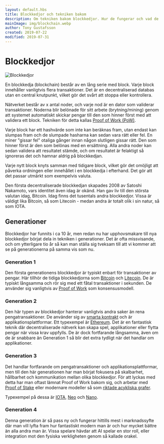 ```yaml
---
layout: default.hbs
title: Blockkedjor och tekniken bakom
description: Om tekniken bakom blockkedjor. Hur de fungerar och vad de kan användas till, samt om de olika generationerna sedan 2009.
mainImage: img/blockchain.webp
author: Tony Gustafsson
created: 2019-07-22
modified: 2019-07-31
---
```


# Blockkedjor

![Blockkedjor](/img/blockchain.webp 'Blockkedjor')

En blockkedja (blockchain) består av en lång serie med block. Varje block innehåller vanligtvis flera transaktioner. Det är en decentraliserad databas utan en central knutpunkt, vilket gör det svårt att stoppa eller kontrollera.

Nätverket består av x antal noder, och varje nod är en dator som validerar transaktioner. Noderna blir belönade för sitt arbete (brytning/mining) genom att systemet automatiskt skickar pengar till den som hinner först med att validera ett block. Tekniken för detta kallas [Proof of Work (PoW)](/tekniker/proof-of-work.html).

Varje block har ett hashvärde som inte kan beräknas fram, utan endast kan slumpas fram och de slumpade hasharna kan sedan vara rätt eller fel. En miner "gissar fel" otaliga gånger innan någon slutligen gissar rätt. Den som hinner först är den som belönas med en ersättning. Alla andra noder kan sedan validera att resultatet stämde, och om resultatet är felaktigt så ignoreras det och hamnar aldrig på blockkedjan.

Varje nytt block knyts samman med tidigare block, vilket gör det omöjligt att påverka ordningen eller innehållet i en blockkedja i efterhand. Det gör att det passar utmärkt som exempelvis valuta.

Den första decentraliserade blockkedjan skapades 2008 av Satoshi Nakamoto, vars identitet även idag är okänd. Han gav liv till den största valutan idag, Bitcoin. Idag finns det tusentals andra blockkedjor. Vissa är väldigt lika Bitcoin, så som Litecoin - medan andra är totalt olik i sin natur, så som IOTA.

## Generationer

Blockkedjor har funnits i ca 10 år, men redan nu har upphovsmakare till nya blockkedjor börjat dela in tekniken i generationer. Det är ofta missvisande, och om ytterligare tio år så kan man ställa sig tveksam till att vi kommer att se på generationerna på samma vis som nu.

### Generation 1

Den första generationens blockkedjor är typiskt enbart för transaktioner av pengar. Här tillhör de tidiga blockkedjorna som [Bitcoin](/kryptovalutor/bitcoin.html) och [Litecoin](/kryptovalutor/litecoin.html). De är typiskt långsamma och rör sig med ett fåtal transaktioner i sekunden. De använder sig vanligtvis av [Proof of Work](/tekniker/proof-of-work.html) som konsensusmodell.

### Generation 2

Den här typen av blockkedjor hanterar vanligtvis andra saker än rena pengatransaktioner. De använder sig av [smarta kontrakt](/tekniker/smarta-kontrakt.html) och är applikationsplattformar. Ett typexempel är [Ethereum](/kryptovalutor/ethereum.html). Det är en fantastisk teknik där decentraliserade nätverk kan skapa spel, applikationer eller flytta pengar när vissa krav uppfylls. De är dock fortfarande långsamma, även om de är snabbare än Generation 1 så blir det extra tydligt när det handlar om applikationer.

### Generation 3

Det handlar fortfarande om pengatransaktioner och applikationsplattformar, men till den här generationen har man börjat fokusera på skalbarhet, hållbarhet och kommunikation mellan olika blockkedjor. För att lyckas med detta har man oftast lämnat Proof of Work bakom sig, och arbetar med [Proof of Stake](/tekniker/proof-of-stake.html) eller modernare modeller så som [riktade acykliska grafer](/tekniker/riktade-acykliska-grafer.html).

Typexempel på dessa är [IOTA](/kryptovalutor/iota.html), [Neo](/kryptovalutor/neo.html) och [Nano](/kryptovalutor/nano.html).

### Generation 4

Denna generation är så pass ny och fungerar hittills mest i marknadssyfte där man vill lyfta fram hur fantastiskt modern man är och hur mycket bättre än alla andra man är. Vissa spelare hävdar att AI spelar en stor roll, eller integration mot den fysiska verkligheten genom så kallade orakel.
